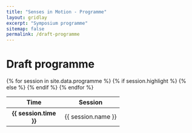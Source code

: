 ```yaml
---
title: "Senses in Motion - Programme"
layout: gridlay
excerpt: "Symposium programme"
sitemap: false
permalink: /draft-programme
---
```


# Draft programme

<div class="row">
<div class="col-sm-12">
<p></p>
<table class="table table-hover">
  <thead class="thead-dark">
    <tr>
      <th scope="col" style="width: 130px">Time</th>
      <th scope="col">Session</th>
    </tr>

  </thead>
  <tbody>
    {% for session in site.data.programme %}
    {% if session.highlight %}
    <tr class="table-dark">
    {% else %}
    <tr>
    {% endif %}
      <th scope="row">{{ session.time }}</th>
      <td>{{ session.name }}</td>
    </tr>
    {% endfor %}
  </tbody>
</table>
</div>
</div>
